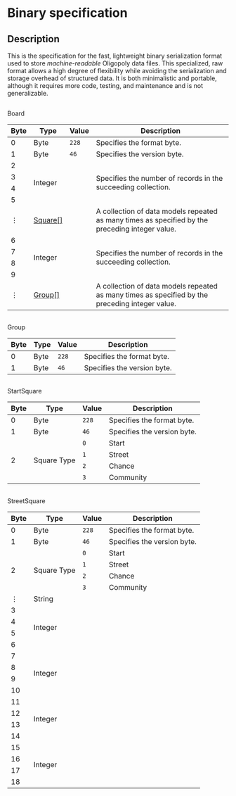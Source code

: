 # Binary specification
## Description
This is the specification for the fast, lightweight binary serialization format used to store _machine-readable_ Oligopoly data files. This specialized, raw format allows a high degree of flexibility while avoiding the serialization and storage overhead of structured data. It is both minimalistic and portable, although it requires more code, testing, and maintenance and is not generalizable.
## 
Board
<table>
  <thead>
    <tr>
      <th>Byte</th>
      <th>Type</th>
      <th>Value</th>
      <th>Description</th>
    </tr>
  </thead>
  <tbody>
    <tr>
      <td>0</td>
      <td>Byte</td>
      <td>
        <code>228</code>
      </td>
      <td>Specifies the format byte.</td>
    </tr>
    <tr>
      <td>1</td>
      <td>Byte</td>
      <td>
        <code>46</code>
      </td>
      <td>Specifies the version byte.</td>
    </tr>
    <tr>
      <td>2</td>
      <td rowspan="4">Integer</td>
      <td></td>
      <td rowspan="4">Specifies the number of records in the succeeding collection.</td>
    </tr>
    <tr>
      <td>3</td>
    </tr>
    <tr>
      <td>4</td>
    </tr>
    <tr>
      <td>5</td>
    </tr>
    <tr>
      <td>⋮</td>
      <td>
        <a href="#Square">Square[]</a>
      </td>
      <td></td>
      <td>A collection of data models repeated as many times as specified by the preceding integer value.</td>
    </tr>
    <tr>
      <td>6</td>
      <td rowspan="4">Integer</td>
      <td></td>
      <td rowspan="4">Specifies the number of records in the succeeding collection.</td>
    </tr>
    <tr>
      <td>7</td>
    </tr>
    <tr>
      <td>8</td>
    </tr>
    <tr>
      <td>9</td>
    </tr>
    <tr>
      <td>⋮</td>
      <td>
        <a href="#Group">Group[]</a>
      </td>
      <td></td>
      <td>A collection of data models repeated as many times as specified by the preceding integer value.</td>
    </tr>
  </tbody>
</table>

## 
Group
<table>
  <thead>
    <tr>
      <th>Byte</th>
      <th>Type</th>
      <th>Value</th>
      <th>Description</th>
    </tr>
  </thead>
  <tbody>
    <tr>
      <td>0</td>
      <td>Byte</td>
      <td>
        <code>228</code>
      </td>
      <td>Specifies the format byte.</td>
    </tr>
    <tr>
      <td>1</td>
      <td>Byte</td>
      <td>
        <code>46</code>
      </td>
      <td>Specifies the version byte.</td>
    </tr>
  </tbody>
</table>

## 
StartSquare
<table>
  <thead>
    <tr>
      <th>Byte</th>
      <th>Type</th>
      <th>Value</th>
      <th>Description</th>
    </tr>
  </thead>
  <tbody>
    <tr>
      <td>0</td>
      <td>Byte</td>
      <td>
        <code>228</code>
      </td>
      <td>Specifies the format byte.</td>
    </tr>
    <tr>
      <td>1</td>
      <td>Byte</td>
      <td>
        <code>46</code>
      </td>
      <td>Specifies the version byte.</td>
    </tr>
    <tr>
      <td rowspan="4">2</td>
      <td rowspan="4">Square Type</td>
      <td>
        <code>0</code>
      </td>
      <td>Start</td>
    </tr>
    <tr>
      <td>
        <code>1</code>
      </td>
      <td>Street</td>
    </tr>
    <tr>
      <td>
        <code>2</code>
      </td>
      <td>Chance</td>
    </tr>
    <tr>
      <td>
        <code>3</code>
      </td>
      <td>Community</td>
    </tr>
  </tbody>
</table>

## 
StreetSquare
<table>
  <thead>
    <tr>
      <th>Byte</th>
      <th>Type</th>
      <th>Value</th>
      <th>Description</th>
    </tr>
  </thead>
  <tbody>
    <tr>
      <td>0</td>
      <td>Byte</td>
      <td>
        <code>228</code>
      </td>
      <td>Specifies the format byte.</td>
    </tr>
    <tr>
      <td>1</td>
      <td>Byte</td>
      <td>
        <code>46</code>
      </td>
      <td>Specifies the version byte.</td>
    </tr>
    <tr>
      <td rowspan="4">2</td>
      <td rowspan="4">Square Type</td>
      <td>
        <code>0</code>
      </td>
      <td>Start</td>
    </tr>
    <tr>
      <td>
        <code>1</code>
      </td>
      <td>Street</td>
    </tr>
    <tr>
      <td>
        <code>2</code>
      </td>
      <td>Chance</td>
    </tr>
    <tr>
      <td>
        <code>3</code>
      </td>
      <td>Community</td>
    </tr>
    <tr>
      <td>⋮</td>
      <td>String</td>
      <td></td>
      <td></td>
    </tr>
    <tr>
      <td>3</td>
      <td rowspan="4">Integer</td>
      <td></td>
      <td></td>
    </tr>
    <tr>
      <td>4</td>
    </tr>
    <tr>
      <td>5</td>
    </tr>
    <tr>
      <td>6</td>
    </tr>
    <tr>
      <td>7</td>
      <td rowspan="4">Integer</td>
      <td></td>
      <td></td>
    </tr>
    <tr>
      <td>8</td>
    </tr>
    <tr>
      <td>9</td>
    </tr>
    <tr>
      <td>10</td>
    </tr>
    <tr>
      <td>11</td>
      <td rowspan="4">Integer</td>
      <td></td>
      <td></td>
    </tr>
    <tr>
      <td>12</td>
    </tr>
    <tr>
      <td>13</td>
    </tr>
    <tr>
      <td>14</td>
    </tr>
    <tr>
      <td>15</td>
      <td rowspan="4">Integer</td>
      <td></td>
      <td></td>
    </tr>
    <tr>
      <td>16</td>
    </tr>
    <tr>
      <td>17</td>
    </tr>
    <tr>
      <td>18</td>
    </tr>
  </tbody>
</table>

